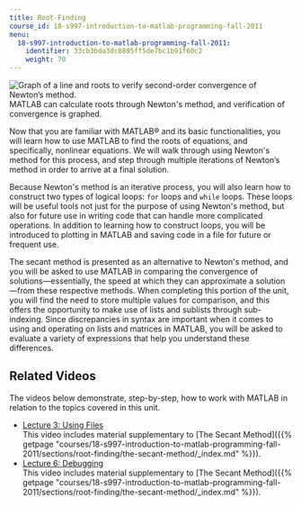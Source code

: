 ```yaml
---
title: Root-Finding
course_id: 18-s997-introduction-to-matlab-programming-fall-2011
menu:
  18-s997-introduction-to-matlab-programming-fall-2011:
    identifier: 33cb3bda3dc0895ff5de7bc1b91f60c2
    weight: 70
---
```

![Graph of a line and roots to verify second-order convergence of Newton’s method.](https://open-learning-course-data-ci.s3.amazonaws.com/18-s997-introduction-to-matlab-programming-fall-2011/c319a882228dad053930769a73e283e6_Unit_2_image.JPG)  
MATLAB can calculate roots through Newton's method, and verification of convergence is graphed.

Now that you are familiar with MATLAB® and its basic functionalities, you will learn how to use MATLAB to find the roots of equations, and specifically, nonlinear equations. We will walk through using Newton's method for this process, and step through multiple iterations of Newton’s method in order to arrive at a final solution.

Because Newton's method is an iterative process, you will also learn how to construct two types of logical loops: `for` loops and `while` loops. These loops will be useful tools not just for the purpose of using Newton's method, but also for future use in writing code that can handle more complicated operations. In addition to learning how to construct loops, you will be introduced to plotting in MATLAB and saving code in a file for future or frequent use.

The secant method is presented as an alternative to Newton's method, and you will be asked to use MATLAB in comparing the convergence of solutions—essentially, the speed at which they can approximate a solution—from these respective methods. When completing this portion of the unit, you will find the need to store multiple values for comparison, and this offers the opportunity to make use of lists and sublists through sub-indexing. Since discrepancies in syntax are important when it comes to using and operating on lists and matrices in MATLAB, you will be asked to evaluate a variety of expressions that help you understand these differences.

Related Videos
--------------

The videos below demonstrate, step-by-step, how to work with MATLAB in relation to the topics covered in this unit.

*   [Lecture 3: Using Files](./resolveuid/01e581a81cba3b530d297eb44635a452)  
    This video includes material supplementary to [The Secant Method]({{% getpage "courses/18-s997-introduction-to-matlab-programming-fall-2011/sections/root-finding/the-secant-method/_index.md" %}}).
*   [Lecture 6: Debugging](./resolveuid/67220f396760eeb42a09af32a393ec79)  
    This video includes material supplementary to [The Secant Method]({{% getpage "courses/18-s997-introduction-to-matlab-programming-fall-2011/sections/root-finding/the-secant-method/_index.md" %}}).